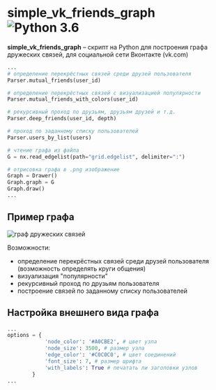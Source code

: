 simple_vk_friends_graph ![Python 3.6](https://pp.userapi.com/c846523/v846523407/b716d/N3RXKWFcPS0.jpg)
======
**simple_vk_friends_graph** – скрипт на Python для построения графа дружеских связей, для социальной сети Вконтакте (vk.com)

```python
...
# определение перекрёстных связей среди друзей пользователя
Parser.mutual_friends(user_id)

# определение перекрёстных связей с визуализацией популярности
Parser.mutual_friends_with_colors(user_id)

# рекурсивный проход по друзьям, друзьям друзей и т.д.
Parser.deep_friends(user_id, depth)

# проход по заданному списку пользователей
Parser.users_by_list(users)

# чтение графа из файла
G = nx.read_edgelist(path="grid.edgelist", delimiter=":")

# отрисовка графа в .png изображение
Graph = Drawer()
Graph.graph = G
Graph.draw()
...

```

Пример графа
------------
![граф дружеских связей](https://pp.userapi.com/c844721/v844721145/f914b/WJOa5EIiinw.jpg)

Возможности:
* определение перекрёстных связей среди друзей пользователя (возможность определять круги общения)
* визуализация "популярности"
* рекурсивный проход по друзьям пользователя
* построение связей по заданному списку пользователей


Настройка внешнего вида графа
------------
```python
...
options = {
            'node_color': '#A0CBE2', # цвет узла
            'node_size': 3500, # размер узла
            'edge_color': '#C0C0C0', # цвет соединений
            'font_size': 7, # размер шрифта
            'with_labels': True # печатать ли заголовки узлов
        }
...

```